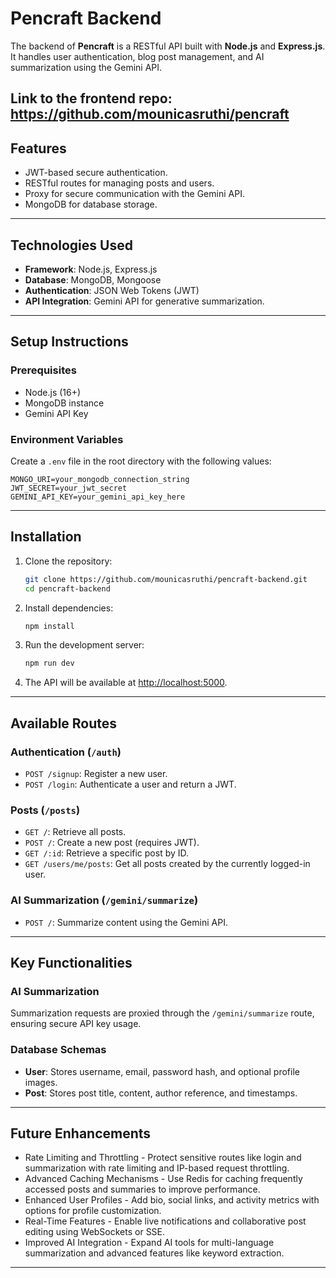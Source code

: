 # Pencraft Backend

The backend of **Pencraft** is a RESTful API built with **Node.js** and **Express.js**. It handles user authentication, blog post management, and AI summarization using the Gemini API.


Link to the frontend repo: https://github.com/mounicasruthi/pencraft
---

## Features

- JWT-based secure authentication.
- RESTful routes for managing posts and users.
- Proxy for secure communication with the Gemini API.
- MongoDB for database storage.

---

## Technologies Used

- **Framework**: Node.js, Express.js
- **Database**: MongoDB, Mongoose
- **Authentication**: JSON Web Tokens (JWT)
- **API Integration**: Gemini API for generative summarization.

---

## Setup Instructions

### Prerequisites
- Node.js (16+)
- MongoDB instance
- Gemini API Key

### Environment Variables
Create a `.env` file in the root directory with the following values:

```plaintext
MONGO_URI=your_mongodb_connection_string
JWT_SECRET=your_jwt_secret
GEMINI_API_KEY=your_gemini_api_key_here
```

---

## Installation

1. Clone the repository:
   ```bash
   git clone https://github.com/mounicasruthi/pencraft-backend.git
   cd pencraft-backend
   ```

2. Install dependencies:
   ```bash
   npm install
   ```

4. Run the development server:
   ```bash
   npm run dev
   ```

5. The API will be available at [http://localhost:5000](http://localhost:5000).

---

## Available Routes

### Authentication (`/auth`)
- `POST /signup`: Register a new user.
- `POST /login`: Authenticate a user and return a JWT.

### Posts (`/posts`)
- `GET /`: Retrieve all posts.
- `POST /`: Create a new post (requires JWT).
- `GET /:id`: Retrieve a specific post by ID.
- `GET /users/me/posts`:  Get all posts created by the currently logged-in user.

### AI Summarization (`/gemini/summarize`)
- `POST /`: Summarize content using the Gemini API.

---

## Key Functionalities

### AI Summarization
Summarization requests are proxied through the `/gemini/summarize` route, ensuring secure API key usage.

### Database Schemas
- **User**: Stores username, email, password hash, and optional profile images.
- **Post**: Stores post title, content, author reference, and timestamps.

---

## Future Enhancements

- Rate Limiting and Throttling - Protect sensitive routes like login and summarization with rate limiting and IP-based request throttling.
- Advanced Caching Mechanisms - Use Redis for caching frequently accessed posts and summaries to improve performance.
- Enhanced User Profiles - Add bio, social links, and activity metrics with options for profile customization.
- Real-Time Features - Enable live notifications and collaborative post editing using WebSockets or SSE.
- Improved AI Integration - Expand AI tools for multi-language summarization and advanced features like keyword extraction.

---
